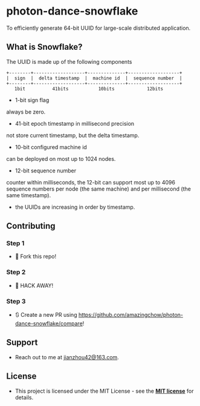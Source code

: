 # photon-dance-snowflake

To efficiently generate 64-bit UUID for large-scale distributed application.

## What is Snowflake?

The UUID is made up of the following components

```text
+--------+-------------------+--------------+-------------------+
|  sign  |  delta timestamp  |  machine id  |  sequence number  |
+--------+-------------------+--------------+-------------------+
   1bit          41bits           10bits            12bits
```

* 1-bit sign flag

always be zero.

* 41-bit epoch timestamp in millisecond precision

not store current timestamp, but the delta timestamp.  

* 10-bit configured machine id

can be deployed on most up to 1024 nodes.

* 12-bit sequence number

counter within milliseconds, the 12-bit can support most up to 4096 sequence numbers per node (the same machine) and per millisecond (the same timestamp).

* the UUIDs are increasing in order by timestamp.

## Contributing

### Step 1

* 🍴 Fork this repo!

### Step 2

* 🔨 HACK AWAY!

### Step 3

* 🔃 Create a new PR using https://github.com/amazingchow/photon-dance-snowflake/compare!

## Support

* Reach out to me at <jianzhou42@163.com>.

## License

* This project is licensed under the MIT License - see the **[MIT license](http://opensource.org/licenses/mit-license.php)** for details.
